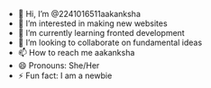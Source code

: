 - 👋 Hi, I’m @2241016511aakanksha
- 👀 I’m interested in making new websites
- 🌱 I’m currently learning fronted development
- 💞️ I’m looking to collaborate on fundamental ideas
- 📫 How to reach me aakanksha
- 😄 Pronouns: She/Her
- ⚡ Fun fact: I am a newbie

<!---
2241016511aakanksha/2241016511aakanksha is a ✨ special ✨ repository because its `README.md` (this file) appears on your GitHub profile.
You can click the Preview link to take a look at your changes.
--->
